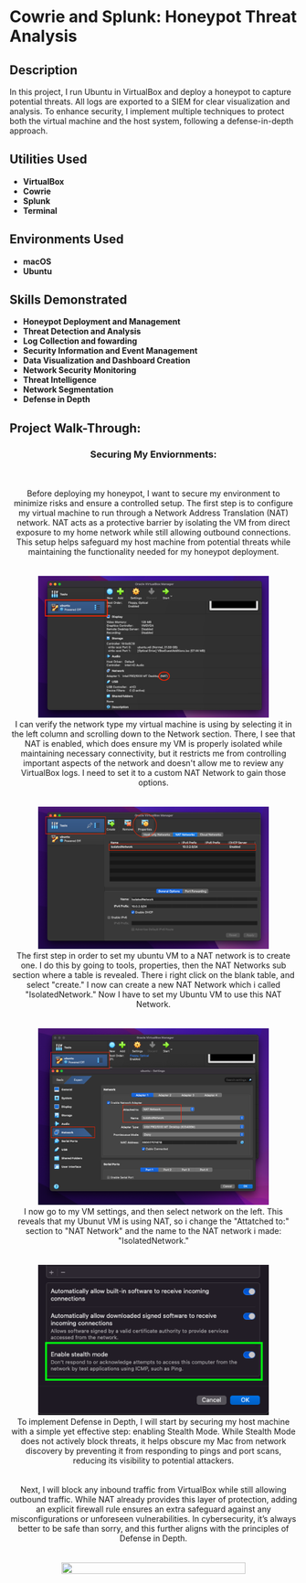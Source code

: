 # Cowrie and Splunk: Honeypot Threat Analysis
<h2>Description</h2>
In this project, I run Ubuntu in VirtualBox and deploy a honeypot to capture potential threats. All logs are exported to a SIEM for clear visualization and analysis. To enhance security, I implement multiple techniques to protect both the virtual machine and the host system, following a defense-in-depth approach.
<br />


<h2>Utilities Used</h2>

- <b>VirtualBox</b> 
- <b>Cowrie</b>
- <b>Splunk</b>
- <b>Terminal</b>

<h2>Environments Used</h2>

- <b>macOS</b>
- <b>Ubuntu</b>

<h2>Skills Demonstrated</h2>

- <b>Honeypot Deployment and Management</b>
- <b>Threat Detection and Analysis</b>
- <b>Log Collection and fowarding</b>
- <b>Security Information and Event Management</b>
- <b>Data Visualization and Dashboard Creation</b>
- <b>Network Security Monitoring</b>
- <b>Threat Intelligence</b>
- <b>Network Segmentation</b>
- <b>Defense in Depth</b>

<h2>Project Walk-Through:</h2>


<h3 align="center">Securing My Enviornments:</h3>
<p align="center">
<br />
<br />
Before deploying my honeypot, I want to secure my environment to minimize risks and ensure a controlled setup. The first step is to configure my virtual machine to run through a Network Address Translation (NAT) network. NAT acts as a protective barrier by isolating the VM from direct exposure to my home network while still allowing outbound connections. This setup helps safeguard my host machine from potential threats while maintaining the functionality needed for my honeypot deployment.<br />
<br />
<br />
<img src="https://github.com/AndresPineda-CySec/Cowrie-and-Splunk-Honeypot-Threat-Analysis/blob/main/Images/Ensure%20NAT%20is%20enabled.png?raw=true" height="80%" width="80%"/> <br />
I can verify the network type my virtual machine is using by selecting it in the left column and scrolling down to the Network section. There, I see that NAT is enabled, which does ensure my VM is properly isolated while maintaining necessary connectivity, but it restricts me from controlling important aspects of the network and doesn't allow me to review any VirtualBox logs. I need to set it to a custom NAT Network to gain those options.<br />
<br />
<br />
<img src="https://github.com/AndresPineda-CySec/Cowrie-and-Splunk-Honeypot-Threat-Analysis/blob/main/Images/createIsolatedNet.png?raw=true" height="80%" width="80%"/> <br />
The first step in order to set my ubuntu VM to a NAT network is to create one. I do this by going to tools, properties, then the NAT Networks sub section where a table is revealed. There i right click on the blank table, and select "create." I now can create a new NAT Network which i called "IsolatedNetwork." Now I have to set my Ubuntu VM to use this NAT Network.<br />
<br />
<br />
<img src="https://github.com/AndresPineda-CySec/Cowrie-and-Splunk-Honeypot-Threat-Analysis/blob/main/Images/SettingToNatNEt.png?raw=true" height="80%" width="80%"/> <br />
I now go to my VM settings, and then select network on the left. This reveals that my Ubunut VM is using NAT, so i change the "Attatched to:" section to "NAT Network" and the name to the NAT network i made: "IsolatedNetwork."<br />
<br />
<br />
<img src="https://github.com/AndresPineda-CySec/Cowrie-and-Splunk-Honeypot-Threat-Analysis/blob/main/Images/Stealth_scan.png?raw=true" height="80%" width="80%"/> <br />
To implement Defense in Depth, I will start by securing my host machine with a simple yet effective step: enabling Stealth Mode. While Stealth Mode does not actively block threats, it helps obscure my Mac from network discovery by preventing it from responding to pings and port scans, reducing its visibility to potential attackers.<br />
<br />
<br />
Next, I will block any inbound traffic from VirtualBox while still allowing outbound traffic. While NAT already provides this layer of protection, adding an explicit firewall rule ensures an extra safeguard against any misconfigurations or unforeseen vulnerabilities. In cybersecurity, it’s always better to be safe than sorry, and this further aligns with the principles of Defense in Depth.<br />
<!--Next, I will create a segmented virtual network interface using the pf firewall and tuntap virtual network interfaces. This will allow me to isolate my ubuntu honeypot while still providing internet access, effectively simulating VLAN-like seperation.<br /> !-->
<br />
<br />
<img src="" height="80%" width="80%"/> <br />


